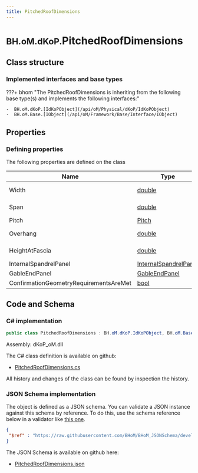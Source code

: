 ```yaml
---
title: PitchedRoofDimensions
---
```


# <small>BH.oM.dKoP.</small>**PitchedRoofDimensions**



## Class structure

### Implemented interfaces and base types

???+ bhom "The PitchedRoofDimensions is inheriting from the following base type(s) and implements the following interfaces:"

    -  BH.oM.dKoP.[IdKoPObject](/api/oM/Physical/dKoP/IdKoPObject)
    -  BH.oM.Base.[IObject](/api/oM/Framework/Base/Interface/IObject)


## Properties



### Defining properties

The following properties are defined on the class

| Name             | Type             | Description      | Quantity         |
|------------------|------------------|------------------|------------------|
| Width | [double](https://learn.microsoft.com/en-us/dotnet/api/System.Double?view=netstandard-2.0) | - | [Length](/api/oM/Dimensional/Quantities/Attributes/Length) [m] |
| Span | [double](https://learn.microsoft.com/en-us/dotnet/api/System.Double?view=netstandard-2.0) | - | [Length](/api/oM/Dimensional/Quantities/Attributes/Length) [m] |
| Pitch | [Pitch](/api/oM/Physical/dKoP/Geometry/Enums/Pitch) | - | - |
| Overhang | [double](https://learn.microsoft.com/en-us/dotnet/api/System.Double?view=netstandard-2.0) | - | [Length](/api/oM/Dimensional/Quantities/Attributes/Length) [m] |
| HeightAtFascia | [double](https://learn.microsoft.com/en-us/dotnet/api/System.Double?view=netstandard-2.0) | Overall buildup. | [Length](/api/oM/Dimensional/Quantities/Attributes/Length) [m] |
| InternalSpandrelPanel | [InternalSpandrelPanel](/api/oM/Physical/dKoP/Geometry/InternalSpandrelPanel) | - | - |
| GableEndPanel | [GableEndPanel](/api/oM/Physical/dKoP/Geometry/GableEndPanel) | - | - |
| ConfirmationGeometryRequirementsAreMet | [bool](https://learn.microsoft.com/en-us/dotnet/api/System.Boolean?view=netstandard-2.0) | - | - |


## Code and Schema

### C# implementation

``` C# title="C#"
public class PitchedRoofDimensions : BH.oM.dKoP.IdKoPObject, BH.oM.Base.IObject
```

Assembly: dKoP_oM.dll

The C# class definition is available on github:

- [PitchedRoofDimensions.cs](https://github.com/BHoM/dKoP_Toolkit/blob/develop/dKoP_oM/Geometry\PitchedRoofDimensions.cs)

All history and changes of the class can be found by inspection the history.
### JSON Schema implementation

The object is defined as a JSON schema. You can validate a JSON instance against this schema by reference. To do this, use the schema reference below in a validator like [this one](https://www.jsonschemavalidator.net/).

``` json title="JSON Schema"
{
 "$ref" : "https://raw.githubusercontent.com/BHoM/BHoM_JSONSchema/develop/dKoP_oM/PitchedRoofDimensions.json"
}
```

The JSON Schema is available on github here:

- [PitchedRoofDimensions.json](https://github.com/BHoM/BHoM_JSONSchema/blob/develop/dKoP_oM/PitchedRoofDimensions.json)

